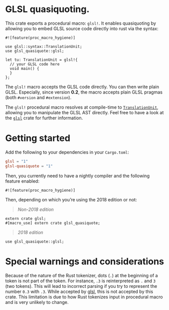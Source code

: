 <!-- cargo-sync-readme start -->

# GLSL quasiquoting.

This crate exports a procedural macro: `glsl!`. It enables quasiquoting by allowing you to
embed GLSL source code directly into rust via the syntax:

```
#![feature(proc_macro_hygiene)]

use glsl::syntax::TranslationUnit;
use glsl_quasiquote::glsl;

let tu: TranslationUnit = glsl!{
  // your GLSL code here
  void main() {
  }
};
```

The `glsl!` macro accepts the GLSL code directly. You can then write plain GLSL. Especially,
since version **0.2**, the macro accepts plain GLSL pragmas (both `#version` and `#extension`).

The `glsl!` procedural macro resolves at compile-time to [`TranslationUnit`],
allowing you to manipulate the GLSL AST directly. Feel free to have a look at the
[`glsl`](https://crates.io/crates/glsl) crate for further information.

# Getting started

Add the following to your dependencies in your `Cargo.toml`:

```toml
glsl = "1"
glsl-quasiquote = "1"
```

Then, you currently need to have a nightly compiler and the following feature enabled:

```
#![feature(proc_macro_hygiene)]
```

Then, depending on which you’re using the 2018 edition or not:

> *Non-2018 edition*

```
extern crate glsl;
#[macro_use] extern crate glsl_quasiquote;
```

> *2018 edition*

```
use glsl_quasiquote::glsl;
```

# Special warnings and considerations

Because of the nature of the Rust tokenizer, dots (`.`) at the beginning of a token is not part
of the token. For instance, `.3` is reinterpreted as `.` and `3` (two tokens). This will lead
to incorrect parsing if you try to represent the number `0.3` with `.3`. While accepted by
[glsl](https://crates.io/crates/glsl), this is not accepted by this crate. This limitation is
due to how Rust tokenizes input in procedural macro and is very unlikely to change.

[`TranslationUnit`]: https://docs.rs/glsl/1.0.0/glsl/syntax/struct.TranslationUnit.html

<!-- cargo-sync-readme end -->
